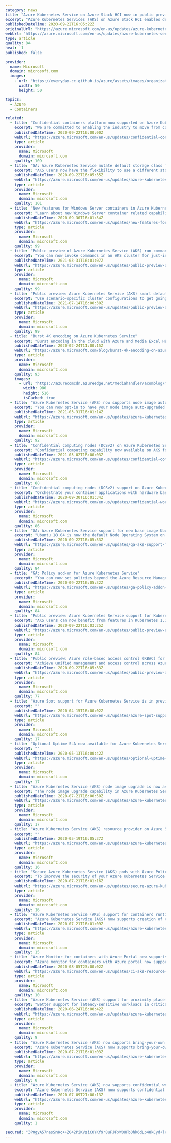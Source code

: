 ```yaml
---
category: news
title: "Azure Kubernetes Service on Azure Stack HCI now in public preview"
excerpt: "Azure Kubernetes Services (AKS) on Azure Stack HCI enables developers and admins to deploy and manage containerized apps on Azure Stack HCI. "
publishedDateTime: 2020-09-22T16:05:22Z
originalUrl: "https://azure.microsoft.com/en-us/updates/azure-kubernetes-service-on-azure-stack-hci-now-in-public-preview/"
webUrl: "https://azure.microsoft.com/en-us/updates/azure-kubernetes-service-on-azure-stack-hci-now-in-public-preview/"
type: article
quality: 84
heat: -1
published: false

provider:
  name: Microsoft
  domain: microsoft.com
  images:
    - url: "https://everyday-cc.github.io/azure/assets/images/organizations/microsoft.com-50x50.jpg"
      width: 50
      height: 50

topics:
  - Azure
  - Containers

related:
  - title: "Confidential containers platform now supported on Azure Kubernetes Service (AKS) "
    excerpt: "We are committed to enabling the industry to move from computing in the clear to computing confidentially with the public preview of confidential computing nodes on Azure Kubernetes Service (AKS) powered by Intel SGX DC SKU s. "
    publishedDateTime: 2020-09-22T16:00:00Z
    webUrl: "https://azure.microsoft.com/en-us/updates/confidential-containers-platform-now-supported-on-azure-kubernetes-service-aks/"
    type: article
    provider:
      name: Microsoft
      domain: microsoft.com
    quality: 109
  - title: "GA: Azure Kubernetes Service mutate default storage class feature"
    excerpt: "AKS users now have the flexibility to use a different storage class instead of the default storage class."
    publishedDateTime: 2020-09-22T16:05:35Z
    webUrl: "https://azure.microsoft.com/en-us/updates/azure-kubernetes-service-mutate-default-storage-class-feature/"
    type: article
    provider:
      name: Microsoft
      domain: microsoft.com
    quality: 101
  - title: "New features for Windows Server containers in Azure Kubernetes Service"
    excerpt: "Learn about new Windows Server container related capabilities in AKS"
    publishedDateTime: 2020-09-30T16:01:34Z
    webUrl: "https://azure.microsoft.com/en-us/updates/new-features-for-windows-server-containers-in-aks/"
    type: article
    provider:
      name: Microsoft
      domain: microsoft.com
    quality: 99
  - title: "Public preview of Azure Kubernetes Service (AKS) run-command feature"
    excerpt: "You can now invoke commands in an AKS cluster for just-in-time access when you are not on the cluster private network. "
    publishedDateTime: 2021-03-31T16:01:07Z
    webUrl: "https://azure.microsoft.com/en-us/updates/public-preview-of-azure-kubernetes-service-aks-runcommand-feature/"
    type: article
    provider:
      name: Microsoft
      domain: microsoft.com
    quality: 99
  - title: "Public preview: Azure Kubernetes Service (AKS) smart defaults"
    excerpt: "Use scenario-specific cluster configurations to get going quickly and easily, while retaining the ability to customize to meet your unique needs as needed."
    publishedDateTime: 2021-07-14T16:00:30Z
    webUrl: "https://azure.microsoft.com/en-us/updates/public-preview-azure-kubernetes-service-aks-smart-defaults/"
    type: article
    provider:
      name: Microsoft
      domain: microsoft.com
    quality: 99
  - title: "Burst 4K encoding on Azure Kubernetes Service"
    excerpt: "Burst encoding in the cloud with Azure and Media Excel HERO platform.\r\n\r\nContent creation has never been as in demand as it is today. Both professional and user-generated content has increased exponentially over the past years. This puts a lot of stress on media encoding and transcoding platforms. Add"
    publishedDateTime: 2020-02-24T11:00:15Z
    webUrl: "https://azure.microsoft.com/blog/burst-4k-encoding-on-azure-kubernetes-service/"
    type: article
    provider:
      name: Microsoft
      domain: microsoft.com
    quality: 93
    images:
      - url: "https://azurecomcdn.azureedge.net/mediahandler/acomblog/media/Default/blog/269c55c6-561a-4a8d-b139-94c77409e400.png"
        width: 980
        height: 516
        isCached: true
  - title: "Azure Kubernetes Service (AKS) now supports node image autoupgrade in public preview"
    excerpt: "You can now opt-in to have your node image auto-upgraded when a new AKS node image becomes available"
    publishedDateTime: 2021-03-31T16:01:14Z
    webUrl: "https://azure.microsoft.com/en-us/updates/azure-kubernetes-service-aks-now-supports-node-image-autoupgrade-in-public-preview/"
    type: article
    provider:
      name: Microsoft
      domain: microsoft.com
    quality: 92
  - title: "Confidential computing nodes (DCSv2) on Azure Kubernetes Service (AKS) is generally available"
    excerpt: "Confidential computing capability now available on AKS for your container workloads. \n\n"
    publishedDateTime: 2021-03-02T18:00:03Z
    webUrl: "https://azure.microsoft.com/en-us/updates/confidential-computing-nodes-aks-ga/"
    type: article
    provider:
      name: Microsoft
      domain: microsoft.com
    quality: 88
  - title: "Confidential computing nodes (DCSv2) support on Azure Kubernetes Service (AKS) in public preview"
    excerpt: "Orchestrate your container applications with hardware based isolation and data-in-use protection through Intel SGX enclaves. Supporting both enclave aware containers and confidential containers (unmodified container apps)"
    publishedDateTime: 2020-09-30T16:01:34Z
    webUrl: "https://azure.microsoft.com/en-us/updates/confidential-worker-nodes-aks-public-preview/"
    type: article
    provider:
      name: Microsoft
      domain: microsoft.com
    quality: 86
  - title: "GA: Azure Kubernetes Service support for new base image Ubuntu 18.04"
    excerpt: "Ubuntu 18.04 is now the default Node Operating System on Azure Kubernetes Service (AKS). "
    publishedDateTime: 2020-09-22T16:05:33Z
    webUrl: "https://azure.microsoft.com/en-us/updates/ga-aks-support-for-new-base-image-ubuntu-1804/"
    type: article
    provider:
      name: Microsoft
      domain: microsoft.com
    quality: 84
  - title: "GA: Policy add-on for Azure Kubernetes Service"
    excerpt: "You can now set policies beyond the Azure Resource Manager level and drive in-depth compliance across pods, namespaces, ingress, and other Kubernetes resources."
    publishedDateTime: 2020-09-22T16:05:32Z
    webUrl: "https://azure.microsoft.com/en-us/updates/ga-policy-addon-for-azure-kubernetes-service/"
    type: article
    provider:
      name: Microsoft
      domain: microsoft.com
    quality: 84
  - title: "Public preview: Azure Kubernetes Service support for Kubernetes 1.19 "
    excerpt: "AKS users can now benefit from features in Kubernetes 1.19 release"
    publishedDateTime: 2020-09-22T16:03:25Z
    webUrl: "https://azure.microsoft.com/en-us/updates/public-preview-aks-support-for-kubernetes-119/"
    type: article
    provider:
      name: Microsoft
      domain: microsoft.com
    quality: 84
  - title: "Public preview: Azure role-based access control (RBAC) for Kubernetes authorization "
    excerpt: "Achieve unified management and access control across Azure resources, AKS, and Kubernetes resources."
    publishedDateTime: 2020-09-22T16:05:33Z
    webUrl: "https://azure.microsoft.com/en-us/updates/public-preview-azure-rbac-for-kubernetes-authorization/"
    type: article
    provider:
      name: Microsoft
      domain: microsoft.com
    quality: 77
  - title: "Azure Spot support for Azure Kubernetes Service is in preview"
    excerpt: ""
    publishedDateTime: 2020-04-15T16:00:02Z
    webUrl: "https://azure.microsoft.com/en-us/updates/azure-spot-support-for-azure-kubernetes-service-is-in-preview/"
    type: article
    provider:
      name: Microsoft
      domain: microsoft.com
    quality: 17
  - title: "Optional Uptime SLA now available for Azure Kubernetes Services (AKS)"
    excerpt: ""
    publishedDateTime: 2020-05-13T16:00:42Z
    webUrl: "https://azure.microsoft.com/en-us/updates/optional-uptime-sla-now-available-for-azure-kubernetes-services-aks/"
    type: article
    provider:
      name: Microsoft
      domain: microsoft.com
    quality: 17
  - title: "Azure Kubernetes Service (AKS) node image upgrade is now available "
    excerpt: "The node image upgrade capability in Azure Kubernetes Service (AKS) is now generally available. It enables you to initiate an upgrade to agent nodes targeted for a specific node pool to pull the latest available node updates and patches without requiring a full cluster upgrade."
    publishedDateTime: 2020-07-21T16:00:50Z
    webUrl: "https://azure.microsoft.com/en-us/updates/azure-kubernetes-service-aks-node-image-upgrade-is-now-available/"
    type: article
    provider:
      name: Microsoft
      domain: microsoft.com
    quality: 17
  - title: "Azure Kubernetes Service (AKS) resource provider on Azure Stack preview "
    excerpt: ""
    publishedDateTime: 2020-05-19T16:05:37Z
    webUrl: "https://azure.microsoft.com/en-us/updates/azure-kubernetes-service-aks-resource-provider-on-azure-stack-preview/"
    type: article
    provider:
      name: Microsoft
      domain: microsoft.com
    quality: 16
  - title: "Secure Azure Kubernetes Service (AKS) pods with Azure Policy (in preview)"
    excerpt: "To improve the security of your Azure Kubernetes Service (AKS) cluster, secure your pods with Azure Policy (in preview). Users can choose from a list of built-in options and apply those policies to secure pods."
    publishedDateTime: 2020-07-21T16:01:16Z
    webUrl: "https://azure.microsoft.com/en-us/updates/secure-azure-kubernetes-service-aks-pods-with-azure-policy-in-preview/"
    type: article
    provider:
      name: Microsoft
      domain: microsoft.com
    quality: 16
  - title: "Azure Kubernetes Service (AKS) support for containerd runtime is in preview"
    excerpt: "Azure Kubernetes Service (AKS) now supports creation of clusters and node pools with containerd, an industry-standard container runtime, in preview. Containerd enhances pod creation speed as well as stability. "
    publishedDateTime: 2020-07-21T16:01:09Z
    webUrl: "https://azure.microsoft.com/en-us/updates/azure-kubernetes-service-aks-support-for-containerd-runtime-is-in-preview/"
    type: article
    provider:
      name: Microsoft
      domain: microsoft.com
    quality: 15
  - title: "Azure Monitor for containers with Azure Portal now supports Kubernetes resource view"
    excerpt: "Azure monitor for containers with Azure portal now supports new Kubernetes resource view. In this new view you can diagnose the issue by drilling down to resource types including deployments, pods, and replica sets & see historical data trend and overall usage over time."
    publishedDateTime: 2020-08-05T23:00:02Z
    webUrl: "https://azure.microsoft.com/en-us/updates/ci-aks-resource-view/"
    type: article
    provider:
      name: Microsoft
      domain: microsoft.com
    quality: 10
  - title: "Azure Kubernetes Service (AKS) support for proximity placement groups is now available"
    excerpt: "Better support for latency-sensitive workloads in critical business scenarios."
    publishedDateTime: 2020-06-24T16:00:42Z
    webUrl: "https://azure.microsoft.com/en-us/updates/azure-kubernetes-service-aks-support-for-proximity-placement-groups-is-now-available/"
    type: article
    provider:
      name: Microsoft
      domain: microsoft.com
    quality: 9
  - title: "Azure Kubernetes Service (AKS) now supports bring-your-own control plane managed identity"
    excerpt: "Azure Kubernetes Service (AKS) now supports bring-your-own identities for the control plane managed identity."
    publishedDateTime: 2020-07-21T16:01:03Z
    webUrl: "https://azure.microsoft.com/en-us/updates/azure-kubernetes-service-aks-now-supports-bringyourown-control-plane-managed-identity/"
    type: article
    provider:
      name: Microsoft
      domain: microsoft.com
    quality: 8
  - title: "Azure Kubernetes Service (AKS) now supports confidential workloads through DCSv2 SKUs (private preview)"
    excerpt: "Azure Kubernetes Service (AKS) now supports confidential workloads through integration with DCSv2 SKU node pools powered by Intel SGX.\n"
    publishedDateTime: 2020-07-09T21:00:13Z
    webUrl: "https://azure.microsoft.com/en-us/updates/azure-kubernetes-service-aks-now-supports-confidential-workloads-through-dcsv2-skus-preview/"
    type: article
    provider:
      name: Microsoft
      domain: microsoft.com
    quality: 1

secured: "3P0gyA57nasSnKc++ZO42PiKVziCOYKf9r8uFJFxWOUPb0hk6dLp48kCyd+lcsWaS+rKQiaUyEhgdi5sv9ds2706g4v2/p2nxMDG3nrOILJihYXOL7k5HBQfzkyqf/UGuXZOiMKvqaI1y0IwN+JhOqBb2qbkM8YMVBkwnUILj4BHkUBrgTEOwa/jCIqzjuc3LPRze6Y3gpM1rGtY7TKzqaSNc6YKpgyouoggbSUbDhFfU+0/wx4HOi6qFA9TeeManAj8hCUMdDZarVxjpktDf8B0il1vp1D1+TD7eOnbjHWJqNCFD8wlLlTF0gbGSwc/Q3FKKjUFGnBxX53ZPht4CASYGQkWt75heNSmQX8oUYM=;g6EffdJYt73A/hw73yFE1w=="
---
```


